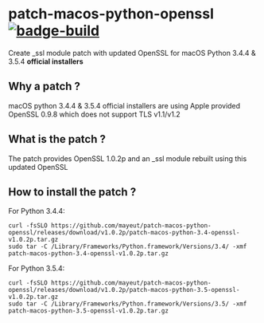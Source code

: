 patch-macos-python-openssl [![badge-build]][link-build]
=======================================================
Create _ssl module patch with updated OpenSSL for macOS Python 3.4.4 & 3.5.4 **official installers**

Why a patch ?
-------------
macOS python 3.4.4 & 3.5.4 official installers are using Apple provided OpenSSL 0.9.8 which does not support TLS v1.1/v1.2

What is the patch ?
-------------------
The patch provides OpenSSL 1.0.2p and an _ssl module rebuilt using this updated OpenSSL

How to install the patch ?
--------------------------
For Python 3.4.4:
```
curl -fsSLO https://github.com/mayeut/patch-macos-python-openssl/releases/download/v1.0.2p/patch-macos-python-3.4-openssl-v1.0.2p.tar.gz
sudo tar -C /Library/Frameworks/Python.framework/Versions/3.4/ -xmf patch-macos-python-3.4-openssl-v1.0.2p.tar.gz
```
For Python 3.5.4:
```
curl -fsSLO https://github.com/mayeut/patch-macos-python-openssl/releases/download/v1.0.2p/patch-macos-python-3.5-openssl-v1.0.2p.tar.gz
sudo tar -C /Library/Frameworks/Python.framework/Versions/3.5/ -xmf patch-macos-python-3.5-openssl-v1.0.2p.tar.gz
```

[badge-build]: https://travis-ci.org/mayeut/patch-macos-python-openssl.svg?branch=master "Build Status"
[link-build]: https://travis-ci.org/mayeut/patch-macos-python-openssl "Build Status"
